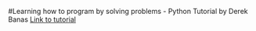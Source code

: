 #Learning how to program by solving problems - Python Tutorial by Derek Banas
[Link to tutorial](https://youtube.com/playlist?list=PLGLfVvz_LVvTn3cK5e6LjhgGiSeVlIRwt) 



